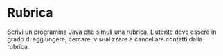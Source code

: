 # Rubrica

Scrivi un programma Java che simuli una rubrica. L'utente deve essere in grado di aggiungere, cercare, visualizzare e cancellare contatti dalla rubrica.